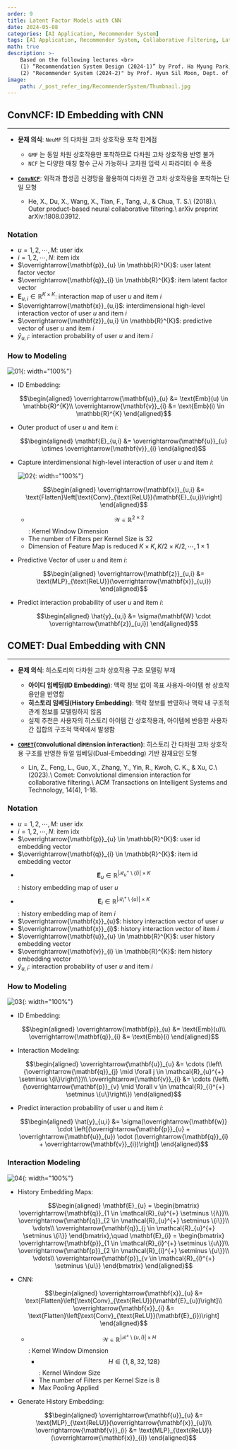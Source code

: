 ```yaml
---
order: 9
title: Latent Factor Models with CNN
date: 2024-05-08
categories: [AI Application, Recommender System]
tags: [AI Application, Recommender System, Collaborative Filtering, Latent Factor Model, MLP, CNN]
math: true
description: >-
    Based on the following lectures <br>
    (1) “Recommendation System Design (2024-1)” by Prof. Ha Myung Park, Dept. of Artificial Intelligence. College of SW, Kookmin Univ. <br>
    (2) "Recommender System (2024-2)" by Prof. Hyun Sil Moon, Dept. of Data Science, The Grad. School, Kookmin Univ.
image:
    path: /_post_refer_img/RecommenderSystem/Thumbnail.jpg
---
```


## ConvNCF: ID Embedding with CNN
-----

- **문제 의식**: `NeuMF` 의 다차원 고차 상호작용 포착 한계점
    - `GMF` 는 동일 차원 상호작용만 포착하므로 다차원 고차 상호작용 반영 불가
    - `NCF` 는 다양한 매칭 함수 근사 가능하나 고차원 입력 시 파라미터 수 폭증

- [**`ConvNCF`**](https://doi.org/10.48550/arXiv.1808.03912): 외적과 합성곱 신경망을 활용하여 다차원 간 고차 상호작용을 포착하는 단일 모형
    - He, X., Du, X., Wang, X., Tian, F., Tang, J., & Chua, T. S.\\
    (2018).\\
    Outer product-based neural collaborative filtering.\\
    arXiv preprint arXiv:1808.03912.

### Notation

- $u=1,2,\cdots,M$: user idx
- $i=1,2,\cdots,N$: item idx
- $\overrightarrow{\mathbf{p}}_{u} \in \mathbb{R}^{K}$: user latent factor vector
- $\overrightarrow{\mathbf{q}}_{i} \in \mathbb{R}^{K}$: item latent factor vector
- $\mathbf{E}_{u,i} \in \mathbb{R}^{K \times K}$: interaction map of user $u$ and item $i$
- $\overrightarrow{\mathbf{x}}_{u,i}$: interdimensional high-level interaction vector of user $u$ and item $i$
- $\overrightarrow{\mathbf{z}}_{u,i} \in \mathbb{R}^{K}$: predictive vector of user $u$ and item $i$
- $\hat{y}_{u,i}$: interaction probability of user $u$ and item $i$

### How to Modeling

![01](/_post_refer_img/RecommenderSystem/09-01.png){: width="100%"}

- ID Embedding:

    $$\begin{aligned}
    \overrightarrow{\mathbf{u}}_{u}
    &= \text{Emb}(u) \in \mathbb{R}^{K}\\
    \overrightarrow{\mathbf{v}}_{i}
    &= \text{Emb}(i) \in \mathbb{R}^{K}
    \end{aligned}$$

- Outer product of user $u$ and item $i$:

    $$\begin{aligned}
    \mathbf{E}_{u,i}
    &= \overrightarrow{\mathbf{u}}_{u} \otimes \overrightarrow{\mathbf{v}}_{i}
    \end{aligned}$$

- Capture interdimensional high-level interaction of user $u$ and item $i$: 

    ![02](/_post_refer_img/RecommenderSystem/09-02.png){: width="100%"}

    $$\begin{aligned}
    \overrightarrow{\mathbf{x}}_{u,i}
    &= \text{Flatten}\left[\text{Conv}_{\text{ReLU}}(\mathbf{E}_{u,i})\right]
    \end{aligned}$$

    - $$\mathcal{W} \in \mathbb{R}^{2 \times 2}$$: Kernel Window Dimension
    - The number of Filters per Kernel Size is 32
    - Dimension of Feature Map is reduced $K \times K, K/2 \times K/2, \cdots, 1 \times 1$

- Predictive Vector of user $u$ and item $i$:

    $$\begin{aligned}
    \overrightarrow{\mathbf{z}}_{u,i}
    &= \text{MLP}_{\text{ReLU}}(\overrightarrow{\mathbf{x}}_{u,i})
    \end{aligned}$$

- Predict interaction probability of user $u$ and item $i$:

    $$\begin{aligned}
    \hat{y}_{u,i}
    &= \sigma(\mathbf{W} \cdot \overrightarrow{\mathbf{z}}_{u,i})
    \end{aligned}$$

## COMET: Dual Embedding with CNN
-----

- **문제 의식**: 히스토리의 다차원 고차 상호작용 구조 모델링 부재
    - **아이디 임베딩(ID Embedding)**: 맥락 정보 없이 목표 사용자-아이템 쌍 상호작용만을 반영함
    - **히스토리 임베딩(History Embedding)**: 맥락 정보를 반영하나 맥락 내 구조적 관계 정보를 모델링하지 않음
    - 실제 추천은 사용자의 히스토리 아이템 간 상호작용과, 아이템에 반응한 사용자 간 집합의 구조적 맥락에서 발생함

- **[`COMET`](https://doi.org/10.1145/3588576)(`CO`nvolutional di`ME`nsion in`T`eraction)**: 히스토리 간 다차원 고차 상호작용 구조를 반영한 듀얼 임베딩(Dual-Embedding) 기반 잠재요인 모형
    - Lin, Z., Feng, L., Guo, X., Zhang, Y., Yin, R., Kwoh, C. K., & Xu, C.\\
    (2023).\\
    Comet: Convolutional dimension interaction for collaborative filtering.\\
    ACM Transactions on Intelligent Systems and Technology, 14(4), 1-18.

### Notation

- $u=1,2,\cdots,M$: user idx
- $i=1,2,\cdots,N$: item idx
- $\overrightarrow{\mathbf{p}}_{u} \in \mathbb{R}^{K}$: user id embedding vector
- $\overrightarrow{\mathbf{q}}_{i} \in \mathbb{R}^{K}$: item id embedding vector
- $$\mathbf{E}_{u} \in \mathbb{R}^{\vert \mathcal{R}_{u}^{+} \setminus \{i\} \vert \times K}$$: history embedding map of user $u$
- $$\mathbf{E}_{i} \in \mathbb{R}^{\vert \mathcal{R}_{i}^{+} \setminus \{u\} \vert \times K}$$: history embedding map of item $i$
- $\overrightarrow{\mathbf{x}}_{u}$: history interaction vector of user $u$
- $\overrightarrow{\mathbf{x}}_{i}$: history interaction vector of item $i$
- $\overrightarrow{\mathbf{u}}_{u} \in \mathbb{R}^{K}$: user history embedding vector
- $\overrightarrow{\mathbf{v}}_{i} \in \mathbb{R}^{K}$: item history embedding vector
- $\hat{y}_{u,i}$: interaction probability of user $u$ and item $i$

### How to Modeling

![03](/_post_refer_img/RecommenderSystem/09-03.png){: width="100%"}

- ID Embedding:

    $$\begin{aligned}
    \overrightarrow{\mathbf{p}}_{u}
    &= \text{Emb}(u)\\
    \overrightarrow{\mathbf{q}}_{i}
    &= \text{Emb}(i)
    \end{aligned}$$

- Interaction Modeling:

    $$\begin{aligned}
    \overrightarrow{\mathbf{u}}_{u}
    &= \cdots (\left\{\overrightarrow{\mathbf{q}}_{j} \mid \forall j \in \mathcal{R}_{u}^{+} \setminus \{i\}\right\})\\
    \overrightarrow{\mathbf{v}}_{i}
    &= \cdots (\left\{\overrightarrow{\mathbf{p}}_{v} \mid \forall v \in \mathcal{R}_{i}^{+} \setminus \{u\}\right\})
    \end{aligned}$$

- Predict interaction probability of user $u$ and item $i$:

    $$\begin{aligned}
    \hat{y}_{u,i}
    &= \sigma(\overrightarrow{\mathbf{w}} \cdot \left[(\overrightarrow{\mathbf{p}}_{u} + \overrightarrow{\mathbf{u}}_{u}) \odot (\overrightarrow{\mathbf{q}}_{i} + \overrightarrow{\mathbf{v}}_{i})\right])
    \end{aligned}$$

### Interaction Modeling

![04](/_post_refer_img/RecommenderSystem/09-04.png){: width="100%"}

- History Embedding Maps:

    $$\begin{aligned}
    \mathbf{E}_{u}
    = \begin{bmatrix}
    \overrightarrow{\mathbf{q}}_{1 \in \mathcal{R}_{u}^{+} \setminus \{i\}}\\
    \overrightarrow{\mathbf{q}}_{2 \in \mathcal{R}_{u}^{+} \setminus \{i\}}\\
    \vdots\\
    \overrightarrow{\mathbf{q}}_{j \in \mathcal{R}_{u}^{+} \setminus \{i\}}
    \end{bmatrix},\quad
    \mathbf{E}_{i}
    = \begin{bmatrix}
    \overrightarrow{\mathbf{p}}_{1 \in \mathcal{R}_{i}^{+} \setminus \{u\}}\\
    \overrightarrow{\mathbf{p}}_{2 \in \mathcal{R}_{i}^{+} \setminus \{u\}}\\
    \vdots\\
    \overrightarrow{\mathbf{p}}_{v \in \mathcal{R}_{i}^{+} \setminus \{u\}}
    \end{bmatrix}
    \end{aligned}$$

- CNN:

    $$\begin{aligned}
    \overrightarrow{\mathbf{x}}_{u}
    &= \text{Flatten}\left[\text{Conv}_{\text{ReLU}}(\mathbf{E}_{u})\right]\\
    \overrightarrow{\mathbf{x}}_{i}
    &= \text{Flatten}\left[\text{Conv}_{\text{ReLU}}(\mathbf{E}_{i})\right]
    \end{aligned}$$

    - $$\mathcal{W} \in \mathbb{R}^{\vert \mathcal{R}^{+} \setminus \{u,i\} \vert \times H}$$: Kernel Window Dimension
        - $$H \in \{1,8,32,128\}$$: Kernel Window Size
        - The number of Filters per Kernel Size is 8 
        - Max Pooling Applied

- Generate History Embedding:

    $$\begin{aligned}
    \overrightarrow{\mathbf{u}}_{u}
    &= \text{MLP}_{\text{ReLU}}(\overrightarrow{\mathbf{x}}_{u})\\
    \overrightarrow{\mathbf{v}}_{i}
    &= \text{MLP}_{\text{ReLU}}(\overrightarrow{\mathbf{x}}_{i})
    \end{aligned}$$